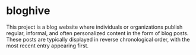 # bloghive
This project is a blog website where individuals or organizations publish regular, informal, and often personalized content in the form of blog posts. These posts are typically displayed in reverse chronological order, with the most recent entry appearing first.

